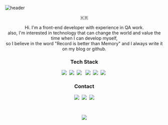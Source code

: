 ![header](https://capsule-render.vercel.app/api?type=soft&color=auto&height=100&width=10&section=header&text=JungMinLee&fontSize=50&animation=twinkling)

<p align="center">🇰🇷</p>

<p align="center">
  Hi.
I'm a front-end developer with experience in QA work.<br>
also, I'm interested in technology that can change the world and value the time when I can develop myself,<br>
  so I believe in the word "Record is better than Memory" and I always write it on my blog or github.
</p>

<h3 align="center">Tech Stack</h3>
<p align="center">
  <img src="https://img.shields.io/badge/REACT-005571?style=flat-square&logo=react&logoColor=white"/></a>&nbsp 
  <img src="https://img.shields.io/badge/JAVASCRIPT-ffb13b?style=flat-square&logo=javascript&logoColor=white"/></a>&nbsp
  <img src="https://img.shields.io/badge/Node.js-339933?style=flat-square&logo=Node.js&logoColor=white"/></a> &nbsp
<!--   <img src="https://img.shields.io/badge/TYPESCRIPT-007ACC?style=flat-square&logo=typescript&logoColor=white"/></a>&nbsp -->
  <img src="https://img.shields.io/badge/HTML-d14836?style=flat-square&logo=html5&logoColor=white"/></a>&nbsp
  <img src="https://img.shields.io/badge/CSS-1572B6?style=flat-square&logo=css3&logoColor=white"/></a>&nbsp 
  <img src="https://img.shields.io/badge/PYTHON-14354C?style=flat-square&logo=python&logoColor=white"/></a>&nbsp
</p>

<h3 align="center"> Contact </h3>
<p align="center">
  <a href="https://velog.io/@93jm"><img src="https://img.shields.io/badge/Tech%20Blog-11B48A?style=flat-square&logo=Vimeo&logoColor=white&link=https://velog.io/@93jm"/></a>&nbsp
  <a href="https://www.instagram.com/meeeeen93/"><img src="https://img.shields.io/badge/Instagram-E4405F?style=flat-square&logo=Instagram&logoColor=white&link=https://www.instagram.com/meeeeen93/"/></a>&nbsp
  <a href="mailto:mjuikl7588@gmail.com"><img src="https://img.shields.io/badge/Gmail-d14836?style=flat-square&logo=Gmail&logoColor=white&link=mjuikl7588@gmail.com"/></a>
</p>
<br>

<p align="center">
  <a href="https://hits.seeyoufarm.com"><img src="https://hits.seeyoufarm.com/api/count/incr/badge.svg?url=https%3A%2F%2Fgithub.com%2F93jm&count_bg=%2386757E&title_bg=%2386757E&icon=github.svg&icon_color=%23E1DEDE&title=hits&edge_flat=false"/></a>
</p>

